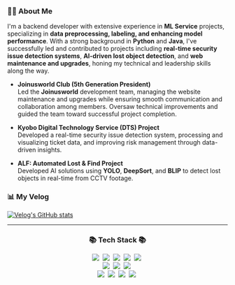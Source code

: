 ### 👨‍💻 About Me

I'm a backend developer with extensive experience in **ML Service** projects, specializing in **data preprocessing, labeling, and enhancing model performance**. With a strong background in **Python** and **Java**, I've successfully led and contributed to projects including **real-time security issue detection systems**, **AI-driven lost object detection**, and **web maintenance and upgrades**, honing my technical and leadership skills along the way.

- **Joinusworld Club (5th Generation President)**  
  Led the **Joinusworld** development team, managing the website maintenance and upgrades while ensuring smooth communication and collaboration among members. Oversaw technical improvements and guided the team toward successful project completion.

- **Kyobo Digital Technology Service (DTS) Project**  
  Developed a real-time security issue detection system, processing and visualizing ticket data, and improving risk management through data-driven insights.

- **ALF: Automated Lost & Find Project**  
  Developed AI solutions using **YOLO**, **DeepSort**, and **BLIP** to detect lost objects in real-time from CCTV footage.

### 📊 My Velog
[![Velog's GitHub stats](https://velog-readme-stats-two.vercel.app/api/list?name=tasker_dev)](https://velog.io/@tasker_dev/posts)

---
<h3 align="center">📚 Tech Stack 📚</h3>
<p align="center">
  <img src="https://img.shields.io/badge/Java-007396?style=flat-square&logo=Java&logoColor=white"/>&nbsp
  <img src="https://img.shields.io/badge/Python-3766AB?style=flat-square&logo=Python&logoColor=white"/>&nbsp 
  <img src="https://img.shields.io/badge/Javascript-ffb13b?style=flat-square&logo=javascript&logoColor=white"/>&nbsp 
  <img src="https://shields.io/badge/TypeScript-3178C6?logo=TypeScript&logoColor=FFF&style=flat-square"/>&nbsp
  <img src="https://img.shields.io/badge/-ReactJs-61DAFB?logo=react&logoColor=white&style=flat-square"/>&nbsp
  <br>
  <img src="https://img.shields.io/badge/Spring-6DB33F?style=flat-square&logo=Spring&logoColor=white"/>&nbsp
  <img src="https://img.shields.io/badge/SpringBoot-6DB33F?style=flat-square&logo=SpringBoot&logoColor=white"/>&nbsp 
  <img src="https://img.shields.io/badge/-Linux-6C6694.svg?logo=linux&style=flat"/>&nbsp
  <br>
  <img src="https://img.shields.io/badge/Mysql-E6B91E?style=flat-square&logo=MySql&logoColor=white"/>&nbsp 
  <img src="https://img.shields.io/badge/AWS-232F3E?style=flat-square&logo=AmazonAWS&logoColor=white"/>&nbsp 
  <img src="https://img.shields.io/badge/Docker-2496ED?style=flat-square&logo=Docker&logoColor=white"/>&nbsp 
  <img src="https://img.shields.io/badge/-Nginx-bfcfcf.svg?logo=nginx&style=flat"/>&nbsp
</p>

